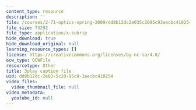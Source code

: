 ```yaml
---
content_type: resource
description: ''
file: /courses/2-71-optics-spring-2009/dd8b12dc2e035c2095c93aecbc410254_LDlGKU0ryQ8.vtt
file_size: 73292
file_type: application/x-subrip
hide_download: true
hide_download_original: null
learning_resource_types: []
license: https://creativecommons.org/licenses/by-nc-sa/4.0/
ocw_type: OCWFile
resourcetype: Other
title: 3play caption file
uid: dd8b12dc-2e03-5c20-95c9-3aecbc410254
video_files:
  video_thumbnail_file: null
video_metadata:
  youtube_id: null
---
```

